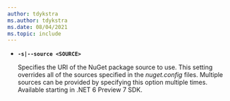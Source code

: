 ```yaml
---
author: tdykstra
ms.author: tdykstra
ms.date: 08/04/2021
ms.topic: include
---
```


- **`-s|--source <SOURCE>`**

  Specifies the URI of the NuGet package source to use. This setting overrides all of the sources specified in the *nuget.config* files. Multiple sources can be provided by specifying this option multiple times. Available starting in .NET 6 Preview 7 SDK.
  